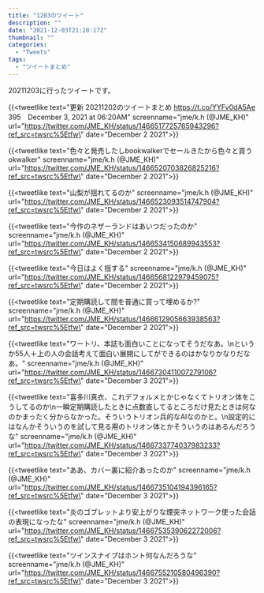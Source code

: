 ```yaml
---
title: "1203のツイート"
description: ""
date: "2021-12-03T21:20:17Z"
thumbnail: ""
categories:
  - "Tweets"
tags:
  - "ツイートまとめ"
---
```

20211203に行ったツイートです。
<!--more-->
{{<tweetlike text=\"更新 20211202のツイートまとめ https://t.co/YYFv0dA5Ae 395　December 3, 2021 at 06:20AM\" screenname=\"jme/k.h (@JME_KH)\" url=\"https://twitter.com/JME_KH/status/1466517725765943296?ref_src=twsrc%5Etfw\" date=\"December 2 2021\">}}

{{<tweetlike text=\"色々と発売したしbookwalkerでセールきたから色々と買うokwalker\" screenname=\"jme/k.h (@JME_KH)\" url=\"https://twitter.com/JME_KH/status/1466520703826825216?ref_src=twsrc%5Etfw\" date=\"December 2 2021\">}}

{{<tweetlike text=\"山梨が揺れてるのか\" screenname=\"jme/k.h (@JME_KH)\" url=\"https://twitter.com/JME_KH/status/1466523093514747904?ref_src=twsrc%5Etfw\" date=\"December 2 2021\">}}

{{<tweetlike text=\"今作のネザーランドはあいつだったのか\" screenname=\"jme/k.h (@JME_KH)\" url=\"https://twitter.com/JME_KH/status/1466534150689943553?ref_src=twsrc%5Etfw\" date=\"December 2 2021\">}}

{{<tweetlike text=\"今日はよく揺する\" screenname=\"jme/k.h (@JME_KH)\" url=\"https://twitter.com/JME_KH/status/1466568122979459075?ref_src=twsrc%5Etfw\" date=\"December 2 2021\">}}

{{<tweetlike text=\"定期購読して間を普通に買って埋めるか?\" screenname=\"jme/k.h (@JME_KH)\" url=\"https://twitter.com/JME_KH/status/1466612905663938563?ref_src=twsrc%5Etfw\" date=\"December 2 2021\">}}

{{<tweetlike text=\"ワートリ、本誌も面白いことになってそうだなあ。\nというか55人＋上の人の会話考えて面白い展開にしてができるのはかなりかなりだなあ。\" screenname=\"jme/k.h (@JME_KH)\" url=\"https://twitter.com/JME_KH/status/1466730411007279106?ref_src=twsrc%5Etfw\" date=\"December 3 2021\">}}

{{<tweetlike text=\"喜多川真衣、これデフォルメとかじゃなくてトリオン体をこうしてるのか\n一瞬定期購読したときに点数直してるところだけ見たときは何なのかまったく分からなかった。そういうトリオン兵的なAIなのかと。\n設定的にはなんかそういうのを試して見る用のトリオン体とかそういうのはあるんだろうな\" screenname=\"jme/k.h (@JME_KH)\" url=\"https://twitter.com/JME_KH/status/1466733774037983233?ref_src=twsrc%5Etfw\" date=\"December 3 2021\">}}

{{<tweetlike text=\"ああ、カバー裏に紹介あったのか\" screenname=\"jme/k.h (@JME_KH)\" url=\"https://twitter.com/JME_KH/status/1466735104194396165?ref_src=twsrc%5Etfw\" date=\"December 3 2021\">}}

{{<tweetlike text=\"炎のゴブレットより安上がりな煙突ネットワーク使った会話の表現になったな\" screenname=\"jme/k.h (@JME_KH)\" url=\"https://twitter.com/JME_KH/status/1466753539062272006?ref_src=twsrc%5Etfw\" date=\"December 3 2021\">}}

{{<tweetlike text=\"ツインスナイプはホント何なんだろうな\" screenname=\"jme/k.h (@JME_KH)\" url=\"https://twitter.com/JME_KH/status/1466755210580496390?ref_src=twsrc%5Etfw\" date=\"December 3 2021\">}}

